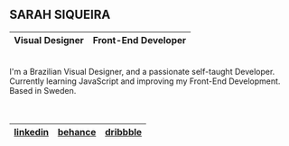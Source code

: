 ## SARAH SIQUEIRA
| Visual Designer     | Front-End Developer  |
| :---                |    :---              |
<br >
I'm a Brazilian Visual Designer, and a passionate self-taught Developer.
<br >
Currently learning JavaScript and improving my Front-End Development.
<br >
Based in Sweden. 
<br >
<br >
<br >

|     [linkedin](https://www.linkedin.com/in/sarah-siqueira)     |      [behance](https://www.behance.net/sarah-siqueira)     |     [dribbble](https://dribbble.com/asterism0s)      |
|      :----:       |       :----:     |       :----:     |
